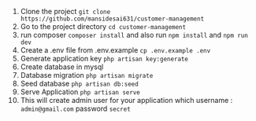 1) Clone the project
    `git clone https://github.com/mansidesai631/customer-management`
2) Go to the project directory
    `cd customer-management`
3) run composer
    `composer install` and also run `npm install` and `npm run dev`
4) Create a .env file from .env.example
    `cp .env.example .env`
5) Generate application key
    `php artisan key:generate`
6) Create database in mysql
7) Database migration
    `php artisan migrate`
8) Seed database
    `php artisan db:seed`
9) Serve Application
    `php artisan serve`
10) This will create admin user for your application which
    username : `admin@gmail.com`
    password `secret`
